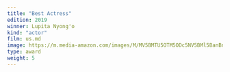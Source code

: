 ```yaml
---
title: "Best Actress"
edition: 2019
winner: Lupita Nyong'o
kind: "actor"
film: us.md
image: https://m.media-amazon.com/images/M/MV5BMTU5OTM5ODc5NV5BMl5BanBnXkFtZTgwNzU0Nzg2NzM@._V1_FMjpg_UX1024_.jpg
type: award
weight: 5
---
```

